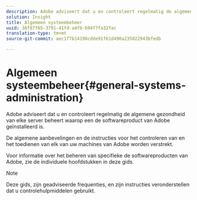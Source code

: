 ```yaml
---
description: Adobe adviseert dat u en controleert regelmatig de algemene gezondheid van elke server beheert waarop een de softwareproduct van Adobe geïnstalleerd is.
solution: Insight
title: Algemeen systeembeheer
uuid: 36f87f65-3791-41fd-a4fb-b94f7fa32fac
translation-type: tm+mt
source-git-commit: aec1f7b14198cdde91f61d490a235022943bfedb

---
```



# Algemeen systeembeheer{#general-systems-administration}

Adobe adviseert dat u en controleert regelmatig de algemene gezondheid van elke server beheert waarop een de softwareproduct van Adobe geïnstalleerd is.

De algemene aanbevelingen en de instructies voor het controleren van en het toedienen van elk van uw machines van Adobe worden verstrekt.

Voor informatie over het beheren van specifieke de softwareproducten van Adobe, zie de individuele hoofdstukken in deze gids.

>[!NOTE]
>
>Deze gids, zijn geadviseerde frequenties, en zijn instructies veronderstellen dat u controlehulpmiddelen gebruikt.

